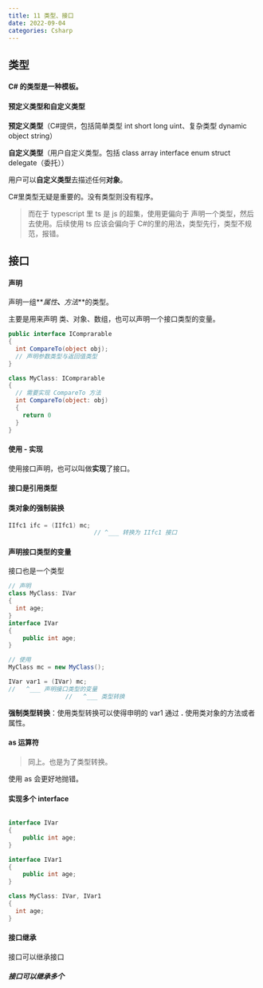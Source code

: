 ```yaml
---
title: 11 类型、接口
date: 2022-09-04
categories: Csharp
---
```


## 类型

#### C# 的类型是一种模板。

#### 预定义类型和自定义类型

**预定义类型**（C#提供，包括简单类型 int short long uint、复杂类型 dynamic object string）

**自定义类型**（用户自定义类型。包括 class array interface enum struct delegate（委托））

用户可以**自定义类型**去描述任何**对象**。

C#里类型无疑是重要的。没有类型则没有程序。

> 而在于 typescript 里 ts 是 js 的超集，使用更偏向于 声明一个类型，然后去使用。后续使用 ts 应该会偏向于 C#的里的用法，类型先行，类型不规范，报错。

## 接口

#### 声明

声明一组**_属性_**、**_方法_**的类型。

主要是用来声明 类、对象、数组，也可以声明一个接口类型的变量。

```c#
public interface IComprarable
{
  int CompareTo(object obj);
  // 声明参数类型与返回值类型
}

class MyClass: IComprarable
{
  // 需要实现 CompareTo 方法
  int CompareTo(object: obj)
  {
    return 0
  }
}
```

#### 使用 - 实现

使用接口声明，也可以叫做**实现**了接口。

#### 接口是引用类型

#### 类对象的强制装换

```c#
IIfc1 ifc = (IIfc1) mc;
						// ^___ 转换为 IIfc1 接口

```

#### 声明接口类型的变量

接口也是一个类型

```c#
// 声明
class MyClass: IVar
{
  int age;
}
interface IVar
{
	public int age;
}

// 使用
MyClass mc = new MyClass();

IVar var1 = (IVar) mc;
//   ^___ 声明接口类型的变量
				//   ^___ 类型转换
```

**强制类型转换**：使用类型转换可以使得申明的 var1 通过 **.** 使用类对象的方法或者属性。

#### as 运算符

> 同上。也是为了类型转换。

使用 as 会更好地抛错。

#### 实现多个 interface

```c#

interface IVar
{
	public int age;
}

interface IVar1
{
	public int age;
}

class MyClass: IVar, IVar1
{
  int age;
}
```

#### 接口继承

接口可以继承接口

##### 接口可以继承多个
